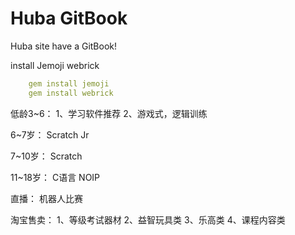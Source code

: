 # Huba GitBook

Huba site have a GitBook!


install Jemoji webrick

```yaml
    gem install jemoji
    gem install webrick
```





低龄3~6：
1、学习软件推荐
2、游戏式，逻辑训练

6~7岁：
Scratch Jr

7~10岁：
Scratch

11~18岁：
C语言
NOIP

直播：
机器人比赛

淘宝售卖：
1、等级考试器材
2、益智玩具类
3、乐高类
4、课程内容类
